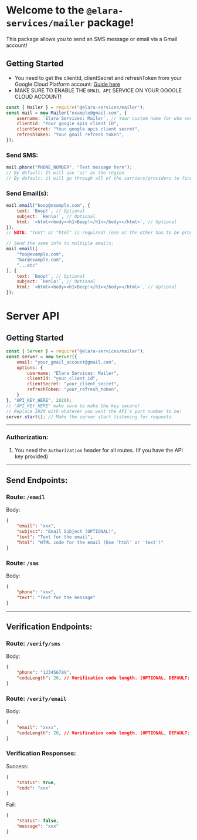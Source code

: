 # Welcome to the `@elara-services/mailer` package! 
This package allows you to send an SMS message or email via a Gmail account!

## Getting Started
- You need to get the clientId, clientSecret and refreshToken from your Google Cloud Platform account: [Guide here](https://www.freecodecamp.org/news/use-nodemailer-to-send-emails-from-your-node-js-server/)
- MAKE SURE TO ENABLE THE `GMAIL API` SERVICE ON YOUR GOOGLE CLOUD ACCOUNT! 


```js
const { Mailer } = require("@elara-services/mailer");
const mail = new Mailer("example@gmail.com", {
    username: `Elara Services: Mailer`, // Your custom name for who sent the email (NOTE: It will show your gmail account to the user you send stuff to!)
    clientId: "Your google apis client ID",
    clientSecret: "Your google apis client secret",
    refreshToken: "Your gmail refresh token",
});
```


### Send SMS: 
```js
mail.phone("PHONE_NUMBER", "Text message here");
// By default: It will use 'us' as the region 
// By default: it will go through all of the carriers/providers to find the correct one to send it to if you don't provide a carrier when using the 'phone' function!
```

### Send Email(s):
```js
mail.email("boop@example.com", {
    text: `Boop!`, // Optional
    subject: `Henlo!`, // Optional 
    html: `<html><body><h1>Beep!</h1></body></html>`, // Optional 
});
// NOTE: "text" or "html" is required! (one or the other has to be provided in order to work properly)

// Send the same info to multiple emails: 
mail.email([
    "foo@example.com",
    "bar@example.com",
    "...etc"
], {
    text: `Boop!`, // Optional
    subject: `Henlo!`, // Optional 
    html: `<html><body><h1>Beep!</h1></body></html>`, // Optional 
});
```


# Server API

## Getting Started
```js
const { Server } = require("@elara-services/mailer");
const server = new Server({
    email: "your_gmail_account@gmail.com",
    options: {
        username: "Elara Services: Mailer",
        clientId: "your_client_id",
        clientSecret: "your_client_secret",
        refreshToken: "your_refresh_token",
    }
}, "API_KEY_HERE", 2020);
// "API_KEY_HERE" make sure to make the key secure! 
// Replace 2020 with whatever you want the API's port number to be! 
server.start(); // Make the server start listening for requests. 
```
------------------------------------------
### Authorization: 
1) You need the `Authorization` header for all routes. (If you have the API key provided)

------------------------------------------
## Send Endpoints: 

### Route: `/email`
Body: 
```json
{
    "email": "xxx",
    "subject": "Email Subject (OPTIONAL)",
    "text": "Text for the email",
    "html": "HTML code for the email (Use 'html' or 'text')"
}
```

### Route: `/sms`
Body: 
```json
{
    "phone": "xxx",
    "text": "Text for the message"
}
```
--------------

## Verification Endpoints: 

### Route: `/verify/sms`
Body: 
```json
{
    "phone": "123456789",
    "codeLength": 20, // Verification code length. (OPTIONAL, DEFAULT: 15)
}
```

### Route: `/verify/email`
Body: 
```json
{
    "email": "xxxx",
    "codeLength": 20, // Verification code length. (OPTIONAL, DEFAULT: 15)
}
```
### Verification Responses: 
Success: 
```json
{
    "status": true,
    "code": "xxx"
}
```

 Fail: 
```json
{
    "status": false,
    "message": "xxx"
}
```